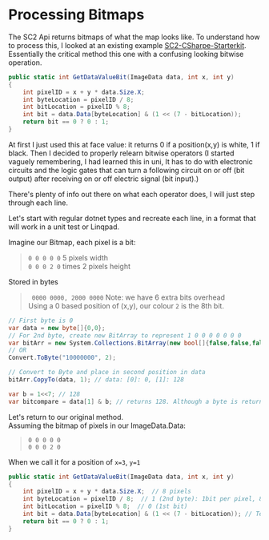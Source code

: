 # Processing Bitmaps
The SC2 Api returns bitmaps of what the map looks like. To understand how to process this, I looked at an existing example [SC2-CSharpe-Starterkit](https://github.com/NikEyX/SC2-CSharpe-Starterkit). Essentially the critical method this one with a confusing looking bitwise operation.

```csharp
public static int GetDataValueBit(ImageData data, int x, int y)
{
    int pixelID = x + y * data.Size.X;
    int byteLocation = pixelID / 8;
    int bitLocation = pixelID % 8;
    int bit = data.Data[byteLocation] & (1 << (7 - bitLocation));
    return bit == 0 ? 0 : 1;
}
```
At first I just used this at face value: it returns 0 if a position(x,y) is white, 1 if black.
Then I decided to properly relearn bitwise operators (I started vaguely remembering, I had learned this in uni, It has to do with electronic circuits and the logic gates that can turn a following circuit on or off (bit output) after receiving on or off electric signal (bit input).)

There's plenty of info out there on what each operator does, I will just step through each line.

Let's start with regular dotnet types and recreate each line, in a format that will work in a unit test or Linqpad.

Imagine our Bitmap, each pixel is a bit:
>`0 0 0 0 0` 5 pixels width  
`0 0 0 2 0`  times 2 pixels height  

Stored in bytes
>` 0000 0000, 2000 0000` Note: we have 6 extra bits overhead  
Using a 0 based position of (x,y), our colour `2` is the 8th bit.

```csharp
// First byte is 0
var data = new byte[]{0,0};
// For 2nd byte, create new BitArray to represent 1 0 0 0 0 0 0 0
var bitArr = new System.Collections.BitArray(new bool[]{false,false,false,false,false,false,false,true});
// OR
Convert.ToByte("10000000", 2);

// Convert to Byte and place in second position in data
bitArr.CopyTo(data, 1); // data: [0]: 0, [1]: 128

var b = 1<<7; // 128
var bitcompare = data[1] & b; // returns 128. Although a byte is returned, Bitwise AND compares a single bit. So it is comparing the first bit of each byte and as they match it returns the number representation of the full byte of that single bit. 1 1 1 1 1 1 1 1 & 1 0 0 0 0 0 0 0 also returns 128
```

Let's return to our original method.  
Assuming the bitmap of pixels in our ImageData.Data:
>`0 0 0 0 0`  
`0 0 0 2 0`

When we call it for a position of `x=3`, `y=1`
```csharp
public static int GetDataValueBit(ImageData data, int x, int y)
{
    int pixelID = x + y * data.Size.X;  // 8 pixels
    int byteLocation = pixelID / 8;  // 1 (2nd byte): 1bit per pixel, 8bits per byte
    int bitLocation = pixelID % 8;  // 0 (1st bit)
    int bit = data.Data[byteLocation] & (1 << (7 - bitLocation)); // Test binary rep of byte(128=1 0 0 0 0 0 0 0) is same as binary rep of (1 left shift 7 bits to get to first bit 1 0 0 0 0 0 0 0, which = 1)
    return bit == 0 ? 0 : 1;
}
```